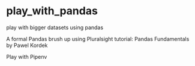 # play_with_pandas
play with bigger datasets using pandas


A formal Pandas brush up using Pluralsight tutorial: Pandas Fundamentals by Pawel Kordek

Play with Pipenv
